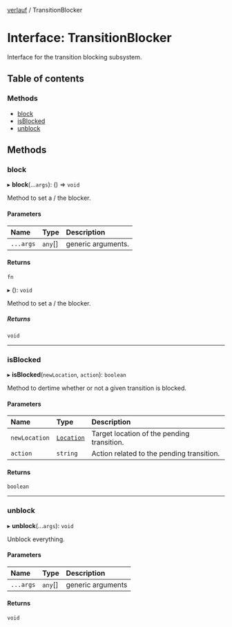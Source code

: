 [verlauf](../README.md) / TransitionBlocker

# Interface: TransitionBlocker

Interface for the transition blocking subsystem.

## Table of contents

### Methods

- [block](TransitionBlocker.md#block)
- [isBlocked](TransitionBlocker.md#isblocked)
- [unblock](TransitionBlocker.md#unblock)

## Methods

### block

▸ **block**(...`args`): () => `void`

Method to set a / the blocker.

#### Parameters

| Name | Type | Description |
| :------ | :------ | :------ |
| `...args` | `any`[] | generic arguments. |

#### Returns

`fn`

▸ (): `void`

Method to set a / the blocker.

##### Returns

`void`

___

### isBlocked

▸ **isBlocked**(`newLocation`, `action`): `boolean`

Method to dertime whether or not a given transition is blocked.

#### Parameters

| Name | Type | Description |
| :------ | :------ | :------ |
| `newLocation` | [`Location`](Location.md) | Target location of the pending transition. |
| `action` | `string` | Action related to the pending transition. |

#### Returns

`boolean`

___

### unblock

▸ **unblock**(...`args`): `void`

Unblock everything.

#### Parameters

| Name | Type | Description |
| :------ | :------ | :------ |
| `...args` | `any`[] | generic arguments |

#### Returns

`void`
